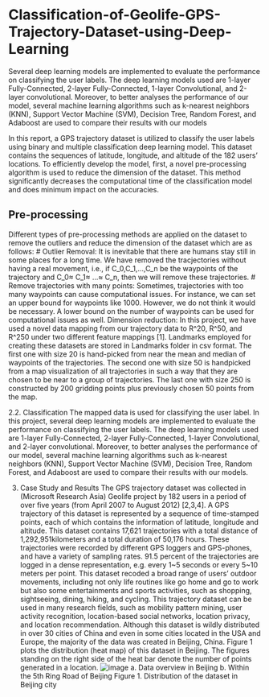 # Classification-of-Geolife-GPS-Trajectory-Dataset-using-Deep-Learning
Several deep learning models are implemented to evaluate the performance on classifying the user labels. The deep learning models used are 1-layer Fully-Connected, 2-layer Fully-Connected, 1-layer Convolutional, and 2-layer convolutional. Moreover, to better analyses the performance of our model, several machine learning algorithms such as k-nearest neighbors (KNN), Support Vector Machine (SVM), Decision Tree, Random Forest, and Adaboost are used to compare their results with our models

In this report, a GPS trajectory dataset is utilized to classify the user labels using binary and multiple classification deep learning model. This dataset contains the sequences of latitude, longitude, and altitude of the 182 users’ locations. To efficiently develop the model, first, a novel pre-processing algorithm is used to reduce the dimension of the dataset. This method significantly decreases the computational time of the classification model and does minimum impact on the accuracies.

## Pre-processing
Different types of pre-processing methods are applied on the dataset to remove the outliers and reduce the dimension of the dataset which are as follows:
	# Outlier Removal: It is inevitable that there are humans stay still in some places for a long time. We have removed the tracjectories without having a real movement, i.e., if C_0,C_1,...,C_n be the waypoints of the trajectory and C_0≈ C_1≈ ...≈ C_n, then we will remove these trajectories.
	# Remove trajectories with many points: Sometimes, trajectories with too many waypoints can cause computational issues. For instance, we can set an upper bound for waypoints like 1000. However, we do not think it would be necessary. A lower bound on the number of waypoints can be used for computational issues as well.
  Dimension reduction: In this project, we have used a novel data mapping from our trajectory data to R^20, R^50, and R^250 under two different feature mappings [1]. Landmarks employed for creating these datasets are stored in Landmarks folder in csv format. The first one with size 20 is hand-picked from near the mean and median of waypoints of the trajectories. The second one with size 50 is handpicked from a map visualization of all trajectories in such a way that they are chosen to be near to a group of trajectories. The last one with size 250 is constructed by 200 gridding points plus previously chosen 50 points from the map.

2.2. Classification
The mapped data is used for classifying the user label. In this project, several deep learning models are implemented to evaluate the performance on classifying the user labels. The deep learning models used are 1-layer Fully-Connected, 2-layer Fully-Connected, 1-layer Convolutional, and 2-layer convolutional.
Moreover, to better analyses the performance of our model, several machine learning algorithms such as k-nearest neighbors (KNN), Support Vector Machine (SVM), Decision Tree, Random Forest, and Adaboost are used to compare their results with our models. 

3. Case Study and Results
The GPS trajectory dataset was collected in (Microsoft Research Asia) Geolife project by 182 users in a period of over five years (from April 2007 to August 2012) [2,3,4]. A GPS trajectory of this dataset is represented by a sequence of time-stamped points, each of which contains the information of latitude, longitude and altitude. This dataset contains 17,621 trajectories with a total distance of 1,292,951kilometers and a total duration of 50,176 hours. These trajectories were recorded by different GPS loggers and GPS-phones, and have a variety of sampling rates. 91.5 percent of the trajectories are logged in a dense representation, e.g. every 1~5 seconds or every 5~10 meters per point.
This dataset recoded a broad range of users’ outdoor movements, including not only life routines like go home and go to work but also some entertainments and sports activities, such as shopping, sightseeing, dining, hiking, and cycling. This trajectory dataset can be used in many research fields, such as mobility pattern mining, user activity recognition, location-based social networks, location privacy, and location recommendation.
Although this dataset is wildly distributed in over 30 cities of China and even in some cities located in the USA and Europe, the majority of the data was created in Beijing, China. Figure 1 plots the distribution (heat map) of this dataset in Beijing. The figures standing on the right side of the heat bar denote the number of points generated in a location.
 ![image](https://user-images.githubusercontent.com/73087167/185810077-a6f3fdb1-7c2b-43ea-bbc5-e41c74060777.png)
a. Data overview in Beijing                                         b. Within the 5th Ring Road of Beijing
Figure 1. Distribution of the dataset in Beijing city

